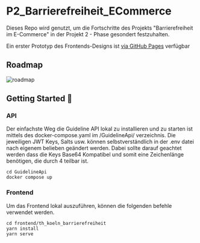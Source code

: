 # P2_Barrierefreiheit_ECommerce
Dieses Repo wird genutzt, um die Fortschritte des Projekts "Barrierefreiheit im E-Commerce" in der Projekt 2 - Phase gesondert festzuhalten.

Ein erster Prototyp des Frontends-Designs ist [via GitHub Pages](https://sebastianbroc.github.io/P2_Barrierefreiheit_ECommerce/#/) verfügbar

## Roadmap
![roadmap](https://github.com/sebastianbroc/P2_Barrierefreiheit_ECommerce/assets/63352229/49e88b62-986b-48bd-a2ee-58c4b50196f2)

## Getting Started 🚀
### API
Der einfachste Weg die Guideline API lokal zu installieren und zu starten ist mittels des docker-compose.yaml im /GuidelineApi/ verzeichnis.
Die jeweiligen JWT Keys, Salts usw. können selbstverständlich in der .env datei nach eigenem belieben geändert werden. 
Dabei sollte darauf geachtet werden dass die Keys Base64 Kompatibel und somit eine Zeichenlänge benötigen, die durch 4 teilbar ist.

```shell
cd GuidelineApi
docker compose up
```

### Frontend
Um das Frontend lokal auszuführen, können die folgenden befehle verwendet werden.

```shell
cd frontend/th_koeln_barrierefreiheit
yarn install
yarn serve
```
